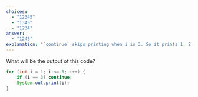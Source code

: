 ```yaml
---
choices:
  - "12345"
  - "1345"
  - "1234"
answer:
  - "1245"
explanation: "`continue` skips printing when i is 3. So it prints 1, 2, 4, 5."
---
```


What will be the output of this code?

```java
for (int i = 1; i <= 5; i++) {
    if (i == 3) continue;
    System.out.print(i);
}
